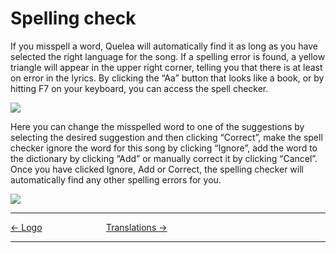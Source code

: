 # Spelling check

If you misspell a word, Quelea will automatically find it as long as you
have selected the right language for the song. If a spelling error is
found, a yellow triangle will appear in the upper right corner, telling
you that there is at least on error in the lyrics. By clicking the “Aa”
button that looks like a book, or by hitting F7 on your keyboard, you
can access the spell checker.

![](Quelea_manual-e-040.png)

Here you can change the misspelled word to one of the suggestions by
selecting the desired suggestion and then clicking “Correct”, make the
spell checker ignore the word for this song by clicking “Ignore”, add
the word to the dictionary by clicking “Add” or manually correct it by
clicking “Cancel”. Once you have clicked Ignore, Add or Correct, the
spelling checker will automatically find any other spelling errors for
you.

![](Quelea_manual-e-041.png)

-----



[← Logo](Logo "Logo") &nbsp;&nbsp;&nbsp;&nbsp;&nbsp;&nbsp;&nbsp;&nbsp;&nbsp;&nbsp;&nbsp;&nbsp;&nbsp;&nbsp;&nbsp;&nbsp;&nbsp;&nbsp;&nbsp;&nbsp;&nbsp;&nbsp;&nbsp;&nbsp; [Translations
→](Translations "Translations")

---
